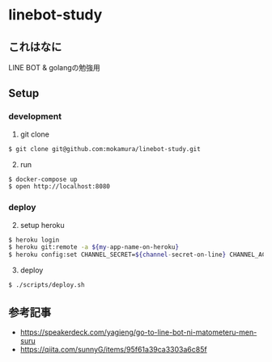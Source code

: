 # linebot-study

## これはなに

LINE BOT & golangの勉強用

## Setup
### development

1. git clone
```Bash
$ git clone git@github.com:mokamura/linebot-study.git
```

2. run
```Bash
$ docker-compose up
$ open http://localhost:8080
```

### deploy

2. setup heroku
```Bash
$ heroku login
$ heroku git:remote -a ${my-app-name-on-heroku}
$ heroku config:set CHANNEL_SECRET=${channel-secret-on-line} CHANNEL_ACCESS_TOKEN=${channel-access-token-on-line}
```

3. deploy
```Bash
$ ./scripts/deploy.sh
```

## 参考記事
- https://speakerdeck.com/yagieng/go-to-line-bot-ni-matometeru-men-suru
- https://qiita.com/sunnyG/items/95f61a39ca3303a6c85f

